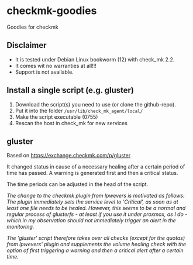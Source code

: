# checkmk-goodies
Goodies for checkmk

## Disclaimer
- It is tested under Debian Linux bookworm (12) with check_mk 2.2.
- It comes wit no warranties at all!!!
- Support is not available.

## Install a single script (e.g. gluster)
1. Download the script(s) you need to use (or clone the github-repo).
2. Put it into the folder `/usr/lib/check_mk_agent/local/` 
3. Make the script executable (0755)
4. Rescan the host in check_mk for new services

## gluster
Based on https://exchange.checkmk.com/p/gluster

It changed status in cause of a necessary healing after a certain period of time has passed. 
A warning is generated first and then a critical status.

The time periods can be adjusted in the head of the script.

*The change to the checkmk plugin from lpwevers is motivated as follows: The plugin immediately sets the service level to 'Critical', as soon as at least one file needs to be healed.*
*However, this seems to be a normal and regular process of glusterfs - at least if you use it under proxmox, as I do - which in my observation should not immediately trigger an alert in the monitoring.*

*The 'gluster' script therefore takes over all checks (except for the quotas) from lpwevers' plugin and supplements the volume healing check with the option of first triggering a warning and then a critical alert after a certain time.*

